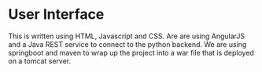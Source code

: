 # User Interface

This is written using HTML, Javascript and CSS. Are are using AngularJS and a Java REST service to connect to the python backend. We are using springboot and maven to wrap up the project into a war file that is deployed on a tomcat server.